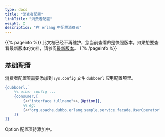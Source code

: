 ```yaml
---
type: docs
title: "消费者配置"
linkTitle: "消费者配置"
weight: 2
description: "在 erlang 中配置消费者"
---
```


{{% pageinfo %}} 此文档已经不再维护。您当前查看的是快照版本。如果想要查看最新版本的文档，请参阅[最新版本](../../../../docs3-v2/erlang-sdk/reference/)。
{{% /pageinfo %}}

## 基础配置

消费者配置项需要添加到 `sys.config` 文件 `dubboerl` 应用配置项里。

```erlang
{dubboerl,[
	%% other config ...
	{consumer,[
		{<<"interface fullname">>,[Option]},
		%% eg:
		{<<"org.apache.dubbo.erlang.sample.service.facade.UserOperator">>,[]},
	]}
]}
```

Option 配置项待添加中。
